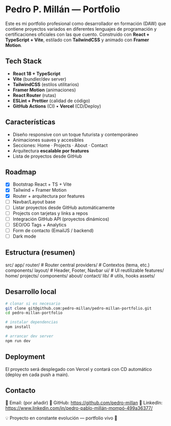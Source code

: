 # Pedro P. Millán — Portfolio

Este es mi portfolio profesional como desarrollador en formación (DAW) que contiene proyectos variados en diferentes lenguajes de programación y certificaciones oficiales con las que cuento.
Construido con **React + TypeScript + Vite**, estilado con **TailwindCSS** y animado con **Framer Motion**.

## Tech Stack
- **React 18 + TypeScript**
- **Vite** (bundler/dev server)
- **TailwindCSS** (estilos utilitarios)
- **Framer Motion** (animaciones)
- **React Router** (rutas)
- **ESLint + Prettier** (calidad de código)
- **GitHub Actions** (CI) • **Vercel** (CD/Deploy)

## Características
- Diseño responsive con un toque futurista y contemporáneo
- Animaciones suaves y accesibles
- Secciones: Home · Projects · About · Contact
- Arquitectura **escalable por features**
- Lista de proyectos desde GitHub

##  Roadmap
- [x] Bootstrap React + TS + Vite
- [x] Tailwind + Framer Motion
- [x] Router + arquitectura por features
- [ ] Navbar/Layout base
- [ ] Listar proyectos desde GitHub automáticamente
- [ ] Projects con tarjetas y links a repos
- [ ] Integración GitHub API (proyectos dinámicos)
- [ ] SEO/OG Tags + Analytics
- [ ] Form de contacto (EmailJS / backend)
- [ ] Dark mode

## Estructura (resumen)
src/
app/
router/ # Router central
providers/ # Contextos (tema, etc.)
components/
layout/ # Header, Footer, Navbar
ui/ # UI reutilizable
features/
home/
projects/
components/
about/
contact/
lib/ # utils, hooks
assets/

## Desarrollo local
```bash
# clonar si es necesario
git clone git@github.com:pedro-millan/pedro-millan-portfolio.git
cd pedro-millan-portfolio

# instalar dependencias
npm install

# arrancar dev server
npm run dev
```
## Deployment
El proyecto será desplegado con Vercel y contará con CD automático (deploy en cada push a main).

## Contacto
📧 Email: (por añadir)
🔗 GitHub: https://github.com/pedro-millan
🔗 LinkedIn: https://www.linkedin.com/in/pedro-pablo-millán-mompó-499a36377/

💡 Proyecto en constante evolución — portfolio vivo 🚀

